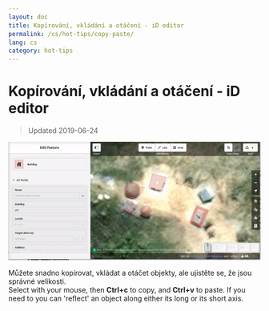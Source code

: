 ```yaml
---
layout: doc
title: Kopírování, vkládání a otáčení - iD editor 
permalink: /cs/hot-tips/copy-paste/
lang: cs
category: hot-tips
---
```


Kopírování, vkládání a otáčení - iD editor 
============

> Updated 2019-06-24

![copy-paste][]


Můžete snadno kopírovat, vkládat a otáčet objekty, ale ujistěte se, že jsou správné velikosti.  
Select with your mouse, then **Ctrl+c** to copy, and **Ctrl+v** to paste. If you need to you can 'reflect' an object along either its long or its short axis.   

[copy-paste]:/images/hot-tips/copy-paste.gif
[keymon]:/images/hot-tips/keymon.png